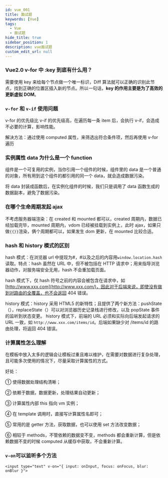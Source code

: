```yaml
---
id: vue_001
title: 面试题
keywords: [Vue]
tags:
  - Vue
  - 面试题
hide_title: true
sidebar_position: 1
description: vue面试题
custom_edit_url: null
---
```


### Vue2.0 v-for 中 :key 到底有什么用？

需要使用 key 来给每个节点做一个唯一标识，Diff 算法就可以正确的识别此节点，找到正确的位置区插入新的节点。所以一句话，**key 的作用主要是为了高效的更新虚拟 DOM**。

### `v-for` 和 `v-if` 使用问题

v-for 的优先级比 v-if 的优先级高，在遍历每一条 item 后，会执行 v-if，会造成不必要的计算，影响性能。

解决方法：通过使用 computed 属性，来筛选出符合条件项，然后再使用 v-for 遍历

### 实例属性 data 为什么是一个 function

组件是一个可复用的实例，当你引用一个组件的时候，组件里的 data 是一个普通的对象，所有用到这个组件的都引用的同一个 data，就会造成数据污染。

将 data 封装成函数后，在实例化组件的时候，我们只是调用了 data 函数生成的数据副本，避免了数据污染。

### 在哪个生命周期发起 ajax

不考虑服务器端渲染：在 created 和 mounted 都可以，created 周期内，数据已经加载完毕，mounted 周期内，vdom 已经被挂载到实例上，此时 ajax，如果只做`{{}}`渲染，俩个周期都可以，如果发生 dom 更新，在 mounted 比较合适。

### hash 和 history 模式的区别

hash 模式：在浏览器 url 中提现为#，#以及之后的内容用`window.location.hash`读取。特点：hash 虽然在 URL 中，但不被包括在 HTTP 请求中；用来指导浏览器动作，对服务端安全无用，hash 不会重加载页面。

hash 模式下，仅 hash 符号之前的内容会被包含在请求中，如 [http://www.xxx.com](http://www.xxx.com/)，因此对于后端来说，即使没有做到对路由的全覆盖，也不会返回 404 错误。

history 模式：history 采用 HTML5 的新特性；且提供了两个新方法：pushState（），replaceState（）可以对浏览器历史记录栈进行修改，以及 popState 事件的监听到状态变更。
history 模式下，前端的 URL 必须和实际向后端发起请求的 URL 一致，如 `http://www.xxx.com/items/id`。后端如果缺少对 /items/id 的路由处理，将返回 404 错误。

### 计算属性怎么理解

在模板中放入太多的逻辑会让模板过重且难以维护，在需要对数据进行复杂处理，且可能多次使用的情况下，尽量采取计算属性的方式。

好处：

① 使得数据处理结构清晰；

② 依赖于数据，数据更新，处理结果自动更新；

③ 计算属性内部 this 指向 vm 实例；

④ 在 template 调用时，直接写计算属性名即可；

⑤ 常用的是 getter 方法，获取数据，也可以使用 set 方法改变数据；

⑥ 相较于 methods，不管依赖的数据变不变，methods 都会重新计算，但是依赖数据不变的时候 computed 从缓存中获取，不会重新计算。

### `v-on`可以监听多个方法

```vue
<input type="text" v-on="{ input: onInput, focus: onFocus, blur: onBlur }">
```
